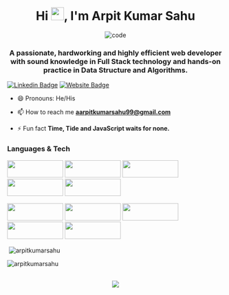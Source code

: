 <h1 align="center">Hi <img src="https://camo.githubusercontent.com/e8e7b06ecf583bc040eb60e44eb5b8e0ecc5421320a92929ce21522dbc34c891/68747470733a2f2f6d656469612e67697068792e636f6d2f6d656469612f6876524a434c467a6361737252346961377a2f67697068792e676966" width="30px">, I'm Arpit Kumar Sahu</h1>

 

<div align='center'>

<img src="https://camo.githubusercontent.com/992babdffd8c74a1502de375fbdf7e4d54773242/68747470733a2f2f6d656469612e67697068792e636f6d2f6d656469612f53576f536b4e36447854737a71494b4571762f67697068792e676966" alt="code"/>

   </div>

 

<h3 align="center">A passionate, hardworking and highly efficient web developer with sound knowledge in Full Stack technology and hands-on practice in Data Structure and Algorithms.</h3>

 

[![Linkedin Badge](https://img.shields.io/badge/-LinkedIn-0e76a8?style=flat&logo=Linkedin&logoColor=white)](https://www.linkedin.com/in/arpitkumar-sahu/)
[![Website Badge](https://img.shields.io/badge/Website-3b5998?style=flat&logo=google-chrome&logoColor=white)](https://arpitkumarsahu.github.io/)

- 😄 Pronouns: He/His

- 📫 How to reach me **aarpitkumarsahu99@gmail.com**

- ⚡ Fun fact **Time, Tide and JavaScript waits for none.**


 

 

### Languages & Tech

<img src="https://img.shields.io/badge/HTML5-E34F26?style=for-the-badge&logo=html5&logoColor=white" width="130px" height="40px"/> <img src="https://img.shields.io/badge/CSS3-1572B6?style=for-the-badge&logo=css3&logoColor=white" width="130px" height="40px"/> <img src="https://img.shields.io/badge/JavaScript-323330?style=for-the-badge&logo=javascript&logoColor=F7DF1E" width="130px" height="40px"/> <img src="https://img.shields.io/badge/Node.js-339933?style=for-the-badge&logo=nodedotjs&logoColor=white" width="130px" height="40px"/> <img src="https://img.shields.io/badge/React-20232A?style=for-the-badge&logo=react&logoColor=61DAFB" width="130px" height="40px"/>

<img src="https://img.shields.io/badge/Redux-593D88?style=for-the-badge&logo=redux&logoColor=white" width="130px" height="40px"/> <img src="https://img.shields.io/badge/MongoDB-4EA94B?style=for-the-badge&logo=mongodb&logoColor=white" width="130px" height="40px"/> <img src="https://img.shields.io/badge/Express.js-000000?style=for-the-badge&logo=express&logoColor=white" width="130px" height="40px"/> <img src="https://img.shields.io/badge/Material%20UI-007FFF?style=for-the-badge&logo=mui&logoColor=white" width="130px" height="40px"/> <img src="https://img.shields.io/badge/styled--components-DB7093?style=for-the-badge&logo=styled-components&logoColor=white" width="130px" height="40px"/>

 

<p>&nbsp;<img align="center" src="https://github-readme-stats.vercel.app/api?username=arpitkumarsahu&show_icons=true&locale=en&theme=radical" alt="arpitkumarsahu" /></p>

 

 

 

<p><img align="left" src="https://github-readme-stats.vercel.app/api/top-langs?username=arpitkumarsahu&show_icons=true&locale=en&layout=compact&theme=radical" alt="arpitkumarsahu" /></p>



<br/>

 

 



 

 

<br/>

<p align="center"><img  src="https://raw.githubusercontent.com/Trilokia/Trilokia/379277808c61ef204768a61bbc5d25bc7798ccf1/bottom_header.svg"></p>

